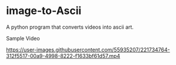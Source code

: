 # image-to-Ascii
A python program that converts videos into ascii art. 


Sample Video

https://user-images.githubusercontent.com/55935207/221734764-312f5517-00a9-4998-8222-f1633bf61d57.mp4 

